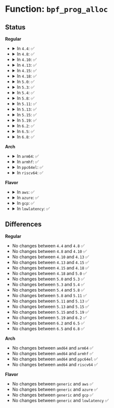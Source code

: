 # Function: <code>bpf_prog_alloc</code>

## Status
<b>Regular</b>
<ul>
<li>
<details>
<summary>In <code>4.4</code>: ✅</summary>

```c
struct bpf_prog *bpf_prog_alloc(unsigned int size, gfp_t gfp_extra_flags);
```

**Collision:** Unique Global

**Inline:** No

**Transformation:** False

**Instances:**

```
In kernel/bpf/core.c (ffffffff811711e0)
Location: kernel/bpf/core.c:73
Inline: False
Direct callers:
  - kernel/bpf/syscall.c:bpf_prog_load
  - net/core/filter.c:bpf_prog_create
  - net/core/filter.c:bpf_prog_create_from_user
  - net/core/filter.c:sk_attach_filter
```
**Symbols:**

```
ffffffff811711e0-ffffffff81171279: bpf_prog_alloc (STB_GLOBAL)
```
</details>
</li>
<li>
<details>
<summary>In <code>4.8</code>: ✅</summary>

```c
struct bpf_prog *bpf_prog_alloc(unsigned int size, gfp_t gfp_extra_flags);
```

**Collision:** Unique Global

**Inline:** No

**Transformation:** False

**Instances:**

```
In kernel/bpf/core.c (ffffffff8117e7f0)
Location: kernel/bpf/core.c:74
Inline: False
Direct callers:
  - kernel/bpf/syscall.c:bpf_prog_load
  - net/core/filter.c:__get_filter
  - net/core/filter.c:bpf_prog_create_from_user
  - net/core/filter.c:bpf_prog_create
```
**Symbols:**

```
ffffffff8117e7f0-ffffffff8117e886: bpf_prog_alloc (STB_GLOBAL)
```
</details>
</li>
<li>
<details>
<summary>In <code>4.10</code>: ✅</summary>

```c
struct bpf_prog *bpf_prog_alloc(unsigned int size, gfp_t gfp_extra_flags);
```

**Collision:** Unique Global

**Inline:** No

**Transformation:** False

**Instances:**

```
In kernel/bpf/core.c (ffffffff8118a400)
Location: kernel/bpf/core.c:74
Inline: False
Direct callers:
  - kernel/bpf/syscall.c:bpf_prog_load
  - net/core/filter.c:__get_filter
  - net/core/filter.c:bpf_prog_create_from_user
  - net/core/filter.c:bpf_prog_create
```
**Symbols:**

```
ffffffff8118a400-ffffffff8118a496: bpf_prog_alloc (STB_GLOBAL)
```
</details>
</li>
<li>
<details>
<summary>In <code>4.13</code>: ✅</summary>

```c
struct bpf_prog *bpf_prog_alloc(unsigned int size, gfp_t gfp_extra_flags);
```

**Collision:** Unique Global

**Inline:** No

**Transformation:** False

**Instances:**

```
In kernel/bpf/core.c (ffffffff8118de20)
Location: kernel/bpf/core.c:77
Inline: False
Direct callers:
  - kernel/bpf/syscall.c:bpf_prog_load
  - net/core/filter.c:__get_filter
  - net/core/filter.c:bpf_prog_create_from_user
  - net/core/filter.c:bpf_prog_create
```
**Symbols:**

```
ffffffff8118de20-ffffffff8118decf: bpf_prog_alloc (STB_GLOBAL)
```
</details>
</li>
<li>
<details>
<summary>In <code>4.15</code>: ✅</summary>

```c
struct bpf_prog *bpf_prog_alloc(unsigned int size, gfp_t gfp_extra_flags);
```

**Collision:** Unique Global

**Inline:** No

**Transformation:** False

**Instances:**

```
In kernel/bpf/core.c (ffffffff8119c230)
Location: kernel/bpf/core.c:77
Inline: False
Direct callers:
  - kernel/bpf/syscall.c:bpf_prog_load
  - net/core/filter.c:__get_filter
  - net/core/filter.c:bpf_prog_create_from_user
  - net/core/filter.c:bpf_prog_create
```
**Symbols:**

```
ffffffff8119c230-ffffffff8119c2e6: bpf_prog_alloc (STB_GLOBAL)
```
</details>
</li>
<li>
<details>
<summary>In <code>4.18</code>: ✅</summary>

```c
struct bpf_prog *bpf_prog_alloc(unsigned int size, gfp_t gfp_extra_flags);
```

**Collision:** Unique Global

**Inline:** No

**Transformation:** False

**Instances:**

```
In kernel/bpf/core.c (ffffffff811b1310)
Location: kernel/bpf/core.c:78
Inline: False
Direct callers:
  - kernel/bpf/syscall.c:bpf_prog_load
  - kernel/bpf/verifier.c:bpf_check
  - net/core/filter.c:__get_filter
  - net/core/filter.c:bpf_prog_create_from_user
  - net/core/filter.c:bpf_prog_create
```
**Symbols:**

```
ffffffff811b1310-ffffffff811b13ee: bpf_prog_alloc (STB_GLOBAL)
```
</details>
</li>
<li>
<details>
<summary>In <code>5.0</code>: ✅</summary>

```c
struct bpf_prog *bpf_prog_alloc(unsigned int size, gfp_t gfp_extra_flags);
```

**Collision:** Unique Global

**Inline:** No

**Transformation:** False

**Instances:**

```
In kernel/bpf/core.c (ffffffff811bf990)
Location: kernel/bpf/core.c:81
Inline: False
Direct callers:
  - kernel/bpf/syscall.c:bpf_prog_load
  - kernel/bpf/verifier.c:bpf_check
  - net/core/filter.c:__get_filter
  - net/core/filter.c:bpf_prog_create_from_user
  - net/core/filter.c:bpf_prog_create
```
**Symbols:**

```
ffffffff811bf990-ffffffff811bfa80: bpf_prog_alloc (STB_GLOBAL)
```
</details>
</li>
<li>
<details>
<summary>In <code>5.3</code>: ✅</summary>

```c
struct bpf_prog *bpf_prog_alloc(unsigned int size, gfp_t gfp_extra_flags);
```

**Collision:** Unique Global

**Inline:** No

**Transformation:** False

**Instances:**

```
In kernel/bpf/core.c (ffffffff811d07b0)
Location: kernel/bpf/core.c:104
Inline: False
Direct callers:
  - kernel/bpf/syscall.c:bpf_prog_load
  - net/core/filter.c:__get_filter
  - net/core/filter.c:bpf_prog_create_from_user
  - net/core/filter.c:bpf_prog_create
```
**Symbols:**

```
ffffffff811d07b0-ffffffff811d083b: bpf_prog_alloc (STB_GLOBAL)
```
</details>
</li>
<li>
<details>
<summary>In <code>5.4</code>: ✅</summary>

```c
struct bpf_prog *bpf_prog_alloc(unsigned int size, gfp_t gfp_extra_flags);
```

**Collision:** Unique Global

**Inline:** No

**Transformation:** False

**Instances:**

```
In kernel/bpf/core.c (ffffffff811dcd40)
Location: kernel/bpf/core.c:104
Inline: False
Direct callers:
  - kernel/bpf/syscall.c:bpf_prog_load
  - net/core/filter.c:__get_filter
  - net/core/filter.c:bpf_prog_create_from_user
  - net/core/filter.c:bpf_prog_create
```
**Symbols:**

```
ffffffff811dcd40-ffffffff811dcdcb: bpf_prog_alloc (STB_GLOBAL)
```
</details>
</li>
<li>
<details>
<summary>In <code>5.8</code>: ✅</summary>

```c
struct bpf_prog *bpf_prog_alloc(unsigned int size, gfp_t gfp_extra_flags);
```

**Collision:** Unique Global

**Inline:** No

**Transformation:** False

**Instances:**

```
In kernel/bpf/core.c (ffffffff811f9750)
Location: kernel/bpf/core.c:105
Inline: False
Direct callers:
  - kernel/bpf/syscall.c:bpf_prog_load
  - net/core/filter.c:__get_filter
  - net/core/filter.c:bpf_prog_create_from_user
  - net/core/filter.c:bpf_prog_create
```
**Symbols:**

```
ffffffff811f9750-ffffffff811f97db: bpf_prog_alloc (STB_GLOBAL)
```
</details>
</li>
<li>
<details>
<summary>In <code>5.11</code>: ✅</summary>

```c
struct bpf_prog *bpf_prog_alloc(unsigned int size, gfp_t gfp_extra_flags);
```

**Collision:** Unique Global

**Inline:** No

**Transformation:** False

**Instances:**

```
In kernel/bpf/core.c (ffffffff811f87d0)
Location: kernel/bpf/core.c:107
Inline: False
Direct callers:
  - kernel/bpf/syscall.c:bpf_prog_load
  - net/core/filter.c:__get_filter
  - net/core/filter.c:bpf_prog_create_from_user
  - net/core/filter.c:bpf_prog_create
```
**Symbols:**

```
ffffffff811f87d0-ffffffff811f885b: bpf_prog_alloc (STB_GLOBAL)
```
</details>
</li>
<li>
<details>
<summary>In <code>5.13</code>: ✅</summary>

```c
struct bpf_prog *bpf_prog_alloc(unsigned int size, gfp_t gfp_extra_flags);
```

**Collision:** Unique Global

**Inline:** No

**Transformation:** False

**Instances:**

```
In kernel/bpf/core.c (ffffffff811f9610)
Location: kernel/bpf/core.c:115
Inline: False
Direct callers:
  - kernel/bpf/syscall.c:bpf_prog_load
  - net/core/filter.c:__get_filter
  - net/core/filter.c:bpf_prog_create_from_user
  - net/core/filter.c:bpf_prog_create
```
**Symbols:**

```
ffffffff811f9610-ffffffff811f9699: bpf_prog_alloc (STB_GLOBAL)
```
</details>
</li>
<li>
<details>
<summary>In <code>5.15</code>: ✅</summary>

```c
struct bpf_prog *bpf_prog_alloc(unsigned int size, gfp_t gfp_extra_flags);
```

**Collision:** Unique Global

**Inline:** No

**Transformation:** False

**Instances:**

```
In kernel/bpf/core.c (ffffffff8122aca0)
Location: kernel/bpf/core.c:115
Inline: False
Direct callers:
  - kernel/bpf/syscall.c:bpf_prog_load
  - net/core/filter.c:__get_filter
  - net/core/filter.c:bpf_prog_create_from_user
  - net/core/filter.c:bpf_prog_create
```
**Symbols:**

```
ffffffff8122aca0-ffffffff8122ad47: bpf_prog_alloc (STB_GLOBAL)
```
</details>
</li>
<li>
<details>
<summary>In <code>5.19</code>: ✅</summary>

```c
struct bpf_prog *bpf_prog_alloc(unsigned int size, gfp_t gfp_extra_flags);
```

**Collision:** Unique Global

**Inline:** No

**Transformation:** False

**Instances:**

```
In kernel/bpf/core.c (ffffffff8126c610)
Location: kernel/bpf/core.c:120
Inline: False
Direct callers:
  - kernel/bpf/syscall.c:bpf_prog_load
  - kernel/bpf/syscall.c:bpf_prog_load
  - net/core/filter.c:__get_filter
  - net/core/filter.c:bpf_prog_create_from_user
  - net/core/filter.c:bpf_prog_create
```
**Symbols:**

```
ffffffff8126c610-ffffffff8126c6ca: bpf_prog_alloc (STB_GLOBAL)
```
</details>
</li>
<li>
<details>
<summary>In <code>6.2</code>: ✅</summary>

```c
struct bpf_prog *bpf_prog_alloc(unsigned int size, gfp_t gfp_extra_flags);
```

**Collision:** Unique Global

**Inline:** No

**Transformation:** False

**Instances:**

```
In kernel/bpf/core.c (ffffffff812c16b0)
Location: kernel/bpf/core.c:128
Inline: False
Direct callers:
  - kernel/bpf/syscall.c:bpf_prog_load
  - kernel/bpf/syscall.c:bpf_prog_load
  - kernel/bpf/trampoline.c:bpf_trampoline_link_cgroup_shim
  - net/core/filter.c:__get_filter
  - net/core/filter.c:bpf_prog_create_from_user
  - net/core/filter.c:bpf_prog_create
```
**Symbols:**

```
ffffffff812c16b0-ffffffff812c1778: bpf_prog_alloc (STB_GLOBAL)
```
</details>
</li>
<li>
<details>
<summary>In <code>6.5</code>: ✅</summary>

```c
struct bpf_prog *bpf_prog_alloc(unsigned int size, gfp_t gfp_extra_flags);
```

**Collision:** Unique Global

**Inline:** No

**Transformation:** False

**Instances:**

```
In kernel/bpf/core.c (ffffffff812e84e0)
Location: kernel/bpf/core.c:129
Inline: False
Direct callers:
  - kernel/bpf/syscall.c:bpf_prog_load
  - kernel/bpf/trampoline.c:bpf_trampoline_link_cgroup_shim
  - net/core/filter.c:__get_filter
  - net/core/filter.c:bpf_prog_create_from_user
  - net/core/filter.c:bpf_prog_create
```
**Symbols:**

```
ffffffff812e84e0-ffffffff812e85c8: bpf_prog_alloc (STB_GLOBAL)
```
</details>
</li>
<li>
<details>
<summary>In <code>6.8</code>: ✅</summary>

```c
struct bpf_prog *bpf_prog_alloc(unsigned int size, gfp_t gfp_extra_flags);
```

**Collision:** Unique Global

**Inline:** No

**Transformation:** False

**Instances:**

```
In kernel/bpf/core.c (ffffffff81306850)
Location: kernel/bpf/core.c:133
Inline: False
Direct callers:
  - kernel/bpf/syscall.c:bpf_prog_load
  - kernel/bpf/trampoline.c:bpf_trampoline_link_cgroup_shim
  - net/core/filter.c:__get_filter
  - net/core/filter.c:bpf_prog_create_from_user
  - net/core/filter.c:bpf_prog_create
```
**Symbols:**

```
ffffffff81306850-ffffffff81306938: bpf_prog_alloc (STB_GLOBAL)
```
</details>
</li>
</ul>
<b>Arch</b>
<ul>
<li>
<details>
<summary>In <code>arm64</code>: ✅</summary>

```c
struct bpf_prog *bpf_prog_alloc(unsigned int size, gfp_t gfp_extra_flags);
```

**Collision:** Unique Global

**Inline:** No

**Transformation:** False

**Instances:**

```
In kernel/bpf/core.c (ffff80001025d778)
Location: kernel/bpf/core.c:104
Inline: False
Direct callers:
  - kernel/bpf/syscall.c:bpf_prog_load
  - net/core/filter.c:__get_filter
  - net/core/filter.c:bpf_prog_create_from_user
  - net/core/filter.c:bpf_prog_create
```
**Symbols:**

```
ffff80001025d778-ffff80001025d82c: bpf_prog_alloc (STB_GLOBAL)
```
</details>
</li>
<li>
<details>
<summary>In <code>armhf</code>: ✅</summary>

```c
struct bpf_prog *bpf_prog_alloc(unsigned int size, gfp_t gfp_extra_flags);
```

**Collision:** Unique Global

**Inline:** No

**Transformation:** False

**Instances:**

```
In kernel/bpf/core.c (c0490f58)
Location: kernel/bpf/core.c:104
Inline: False
Direct callers:
  - kernel/bpf/syscall.c:bpf_prog_load
  - net/core/filter.c:__get_filter
  - net/core/filter.c:bpf_prog_create_from_user
  - net/core/filter.c:bpf_prog_create
```
**Symbols:**

```
c0490f58-c049100c: bpf_prog_alloc (STB_GLOBAL)
```
</details>
</li>
<li>
<details>
<summary>In <code>ppc64el</code>: ✅</summary>

```c
struct bpf_prog *bpf_prog_alloc(unsigned int size, gfp_t gfp_extra_flags);
```

**Collision:** Unique Global

**Inline:** No

**Transformation:** False

**Instances:**

```
In kernel/bpf/core.c (c000000000302150)
Location: kernel/bpf/core.c:104
Inline: False
Direct callers:
  - kernel/bpf/syscall.c:bpf_prog_load
  - net/core/filter.c:__get_filter
  - net/core/filter.c:bpf_prog_create_from_user
  - net/core/filter.c:bpf_prog_create
```
**Symbols:**

```
c000000000302150-c000000000302228: bpf_prog_alloc (STB_GLOBAL)
```
</details>
</li>
<li>
<details>
<summary>In <code>riscv64</code>: ✅</summary>

```c
struct bpf_prog *bpf_prog_alloc(unsigned int size, gfp_t gfp_extra_flags);
```

**Collision:** Unique Global

**Inline:** No

**Transformation:** False

**Instances:**

```
In kernel/bpf/core.c (ffffffe00019bd4a)
Location: kernel/bpf/core.c:104
Inline: False
Direct callers:
  - kernel/bpf/syscall.c:bpf_prog_load
  - net/core/filter.c:__get_filter
  - net/core/filter.c:bpf_prog_create_from_user
  - net/core/filter.c:bpf_prog_create
```
**Symbols:**

```
ffffffe00019bd4a-ffffffe00019bdf0: bpf_prog_alloc (STB_GLOBAL)
```
</details>
</li>
</ul>
<b>Flavor</b>
<ul>
<li>
<details>
<summary>In <code>aws</code>: ✅</summary>

```c
struct bpf_prog *bpf_prog_alloc(unsigned int size, gfp_t gfp_extra_flags);
```

**Collision:** Unique Global

**Inline:** No

**Transformation:** False

**Instances:**

```
In kernel/bpf/core.c (ffffffff811d5360)
Location: kernel/bpf/core.c:104
Inline: False
Direct callers:
  - kernel/bpf/syscall.c:bpf_prog_load
  - net/core/filter.c:__get_filter
  - net/core/filter.c:bpf_prog_create_from_user
  - net/core/filter.c:bpf_prog_create
```
**Symbols:**

```
ffffffff811d5360-ffffffff811d53eb: bpf_prog_alloc (STB_GLOBAL)
```
</details>
</li>
<li>
<details>
<summary>In <code>azure</code>: ✅</summary>

```c
struct bpf_prog *bpf_prog_alloc(unsigned int size, gfp_t gfp_extra_flags);
```

**Collision:** Unique Global

**Inline:** No

**Transformation:** False

**Instances:**

```
In kernel/bpf/core.c (ffffffff811c8120)
Location: kernel/bpf/core.c:104
Inline: False
Direct callers:
  - kernel/bpf/syscall.c:bpf_prog_load
  - net/core/filter.c:__get_filter
  - net/core/filter.c:bpf_prog_create_from_user
  - net/core/filter.c:bpf_prog_create
```
**Symbols:**

```
ffffffff811c8120-ffffffff811c81ab: bpf_prog_alloc (STB_GLOBAL)
```
</details>
</li>
<li>
<details>
<summary>In <code>gcp</code>: ✅</summary>

```c
struct bpf_prog *bpf_prog_alloc(unsigned int size, gfp_t gfp_extra_flags);
```

**Collision:** Unique Global

**Inline:** No

**Transformation:** False

**Instances:**

```
In kernel/bpf/core.c (ffffffff811d3130)
Location: kernel/bpf/core.c:104
Inline: False
Direct callers:
  - kernel/bpf/syscall.c:bpf_prog_load
  - net/core/filter.c:__get_filter
  - net/core/filter.c:bpf_prog_create_from_user
  - net/core/filter.c:bpf_prog_create
```
**Symbols:**

```
ffffffff811d3130-ffffffff811d31bb: bpf_prog_alloc (STB_GLOBAL)
```
</details>
</li>
<li>
<details>
<summary>In <code>lowlatency</code>: ✅</summary>

```c
struct bpf_prog *bpf_prog_alloc(unsigned int size, gfp_t gfp_extra_flags);
```

**Collision:** Unique Global

**Inline:** No

**Transformation:** False

**Instances:**

```
In kernel/bpf/core.c (ffffffff811e1420)
Location: kernel/bpf/core.c:104
Inline: False
Direct callers:
  - kernel/bpf/syscall.c:bpf_prog_load
  - net/core/filter.c:__get_filter
  - net/core/filter.c:bpf_prog_create_from_user
  - net/core/filter.c:bpf_prog_create
```
**Symbols:**

```
ffffffff811e1420-ffffffff811e14ab: bpf_prog_alloc (STB_GLOBAL)
```
</details>
</li>
</ul>

## Differences
<b>Regular</b>
<ul>
<li>
No changes between <code>4.4</code> and <code>4.8</code> ✅
</li>
<li>
No changes between <code>4.8</code> and <code>4.10</code> ✅
</li>
<li>
No changes between <code>4.10</code> and <code>4.13</code> ✅
</li>
<li>
No changes between <code>4.13</code> and <code>4.15</code> ✅
</li>
<li>
No changes between <code>4.15</code> and <code>4.18</code> ✅
</li>
<li>
No changes between <code>4.18</code> and <code>5.0</code> ✅
</li>
<li>
No changes between <code>5.0</code> and <code>5.3</code> ✅
</li>
<li>
No changes between <code>5.3</code> and <code>5.4</code> ✅
</li>
<li>
No changes between <code>5.4</code> and <code>5.8</code> ✅
</li>
<li>
No changes between <code>5.8</code> and <code>5.11</code> ✅
</li>
<li>
No changes between <code>5.11</code> and <code>5.13</code> ✅
</li>
<li>
No changes between <code>5.13</code> and <code>5.15</code> ✅
</li>
<li>
No changes between <code>5.15</code> and <code>5.19</code> ✅
</li>
<li>
No changes between <code>5.19</code> and <code>6.2</code> ✅
</li>
<li>
No changes between <code>6.2</code> and <code>6.5</code> ✅
</li>
<li>
No changes between <code>6.5</code> and <code>6.8</code> ✅
</li>
</ul>
<b>Arch</b>
<ul>
<li>
No changes between <code>amd64</code> and <code>arm64</code> ✅
</li>
<li>
No changes between <code>amd64</code> and <code>armhf</code> ✅
</li>
<li>
No changes between <code>amd64</code> and <code>ppc64el</code> ✅
</li>
<li>
No changes between <code>amd64</code> and <code>riscv64</code> ✅
</li>
</ul>
<b>Flavor</b>
<ul>
<li>
No changes between <code>generic</code> and <code>aws</code> ✅
</li>
<li>
No changes between <code>generic</code> and <code>azure</code> ✅
</li>
<li>
No changes between <code>generic</code> and <code>gcp</code> ✅
</li>
<li>
No changes between <code>generic</code> and <code>lowlatency</code> ✅
</li>
</ul>
